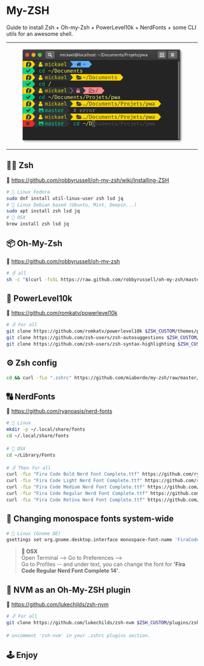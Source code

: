 # My-ZSH

Guide to install Zsh + Oh-my-Zsh + PowerLevel10k + NerdFonts + some CLI utils for an awesome shell.

---

<p align="center">
  <img height="250" src="./capture.png">
  <br>
</p>

---

## 👨‍💻 Zsh

📖 https://github.com/robbyrussell/oh-my-zsh/wiki/Installing-ZSH

```bash
# 🐧 Linux Fedora
sudo dnf install util-linux-user zsh lsd jq
# 🐧 Linux Debian based (Ubuntu, Mint, Deepin...)
sudo apt install zsh lsd jq
# 🍎 OSX
brew install zsh lsd jq
```

## 📦 Oh-My-Zsh

📖 https://github.com/robbyrussell/oh-my-zsh

```bash
# ✌️ all
sh -c "$(curl -fsSL https://raw.github.com/robbyrussell/oh-my-zsh/master/tools/install.sh)"
```

## 💪 PowerLevel10k

📖 https://github.com/romkatv/powerlevel10k

```bash
# ✌️ For all
git clone https://github.com/romkatv/powerlevel10k $ZSH_CUSTOM/themes/powerlevel10k
git clone https://github.com/zsh-users/zsh-autosuggestions $ZSH_CUSTOM/plugins/zsh-autosuggestions
git clone https://github.com/zsh-users/zsh-syntax-highlighting $ZSH_CUSTOM/plugins/zsh-syntax-highlighting
```

## ⚙️ Zsh config

```bash
cd && curl -fLo ".zshrc" https://github.com/miaborde/my-zsh/raw/master/.zshrc
```

## 🔠 NerdFonts

📖 https://github.com/ryanoasis/nerd-fonts

```bash
# 🐧 Linux
mkdir -p ~/.local/share/fonts
cd ~/.local/share/fonts

# 🍎 OSX
cd ~/Library/Fonts

# ✌️ Then for all
curl -fLo "Fira Code Bold Nerd Font Complete.ttf" https://github.com/ryanoasis/nerd-fonts/raw/master/patched-fonts/FiraCode/Bold/complete/Fira%20Code%20Bold%20Nerd%20Font%20Complete.ttf
curl -fLo "Fira Code Light Nerd Font Complete.ttf" https://github.com/ryanoasis/nerd-fonts/raw/master/patched-fonts/FiraCode/Light/complete/Fira%20Code%20Light%20Nerd%20Font%20Complete.ttf
curl -fLo "Fira Code Medium Nerd Font Complete.ttf" https://github.com/ryanoasis/nerd-fonts/raw/master/patched-fonts/FiraCode/Medium/complete/Fira%20Code%20Medium%20Nerd%20Font%20Complete.ttf
curl -fLo "Fira Code Regular Nerd Font Complete.ttf" https://github.com/ryanoasis/nerd-fonts/raw/master/patched-fonts/FiraCode/Regular/complete/Fira%20Code%20Regular%20Nerd%20Font%20Complete.ttf
curl -fLo "Fira Code Retina Nerd Font Complete.ttf" https://github.com/ryanoasis/nerd-fonts/raw/master/patched-fonts/FiraCode/Retina/complete/Fira%20Code%20Retina%20Nerd%20Font%20Complete.ttf
```

## 🔧 Changing monospace fonts system-wide

```bash
# 🐧 Linux (Gnome DE)
gsettings set org.gnome.desktop.interface monospace-font-name 'FiraCode Nerd Font Regular 14'
```

> **🍎 OSX**  
> Open Terminal --> Go to Preferences -->  
> Go to Profiles -- and under text, you can change the font for **'Fira Code Regular Nerd Font Complete 14'**.

## 🔌 NVM as an Oh-My-ZSH plugin

📖 https://github.com/lukechilds/zsh-nvm

```bash
# ✌️ For all
git clone https://github.com/lukechilds/zsh-nvm $ZSH_CUSTOM/plugins/zsh-nvm

# uncomment 'zsh-nvm' in your .zshrc plugins section.
```

## 🕹 Enjoy
